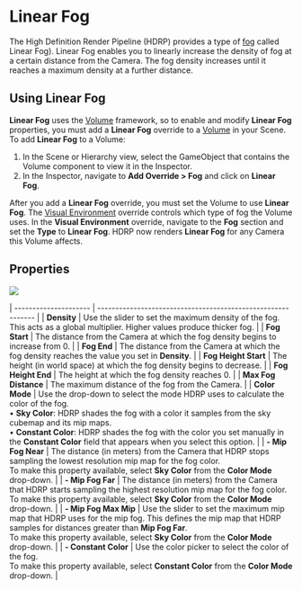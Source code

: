 # Linear Fog

The High Definition Render Pipeline (HDRP) provides a type of [fog](HDRP-Features.html#FogOverview.html) called Linear Fog). Linear Fog enables you to linearly increase the density of fog at a certain distance from the Camera. The fog density increases until it reaches a maximum density at a further distance.

## Using Linear Fog

**Linear Fog** uses the [Volume](Volumes.html) framework, so to enable and modify **Linear  Fog** properties, you must add a **Linear Fog** override to a [Volume](Volumes.html) in your Scene. To add **Linear Fog** to a Volume:

1. In the Scene or Hierarchy view, select the GameObject that contains the Volume component to view it in the Inspector.
2. In the Inspector, navigate to **Add Override > Fog** and click on **Linear Fog**.

After you add a **Linear Fog** override, you must set the Volume to use **Linear Fog**. The [Visual Environment](Override-Visual-Environment.html) override controls which type of fog the Volume uses. In the **Visual Environment** override, navigate to the **Fog** section and set the **Type** to **Linear Fog**. HDRP now renders **Linear Fog** for any Camera this Volume affects.

## Properties

![](Images/Override-LinearFog1.png)

| --------------------- | ------------------------------------------------------------ |
| **Density**           | Use the slider to set the maximum density of the fog. This acts as a global multiplier. Higher values produce thicker fog. |
| **Fog Start**         | The distance from the Camera at which the fog density begins to increase from 0. |
| **Fog End**           | The distance from the Camera at which the fog density reaches the value you set in **Density**. |
| **Fog Height Start**  | The height (in world space) at which the fog density begins to decrease. |
| **Fog Height End**    | The height at which the fog density reaches 0.               |
| **Max Fog Distance**  | The maximum distance of the fog from the Camera.             |
| **Color Mode**        | Use the drop-down to select the mode HDRP uses to calculate the color of the fog.<br />&#8226; **Sky Color**: HDRP shades the fog with a color it samples from the sky cubemap and its mip maps.<br />&#8226; **Constant Color**: HDRP shades the fog with the color you set manually in the **Constant Color** field that appears when you select this option. |
| **- Mip Fog Near**    | The distance (in meters) from the Camera that HDRP stops sampling the lowest resolution mip map for the fog color.<br />To make this property available, select **Sky Color** from the **Color Mode** drop-down. |
| **- Mip Fog Far**     | The distance (in meters) from the Camera that HDRP starts sampling the highest resolution mip map for the fog color.<br />To make this property available, select **Sky Color** from the **Color Mode** drop-down. |
| **- Mip Fog Max Mip** | Use the slider to set the maximum mip map that HDRP uses for the mip fog. This defines the mip map that HDRP samples for distances greater than **Mip Fog Far**.<br />To make this property available, select **Sky Color** from the **Color Mode** drop-down. |
| **- Constant Color**  | Use the color picker to select the color of the fog.<br />To make this property available, select **Constant Color** from the **Color Mode** drop-down. |
